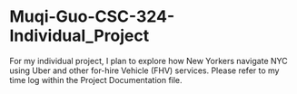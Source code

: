 # Muqi-Guo-CSC-324-Individual_Project
For my individual project, I plan to explore how New Yorkers navigate NYC using Uber and other for-hire Vehicle (FHV) services. 
Please refer to my time log within the Project Documentation file.
